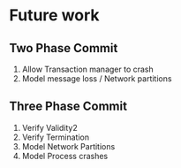 # Future work

## Two Phase Commit

1. Allow Transaction manager to crash
2. Model message loss / Network partitions

## Three Phase Commit

1. Verify Validity2
2. Verify Termination
3. Model Network Partitions
4. Model Process crashes
